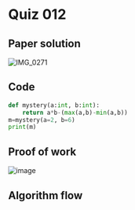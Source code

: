 # Quiz 012

## Paper solution
![IMG_0271](https://github.com/user-attachments/assets/49b1a815-61b0-4797-9266-062a1714c7df)

## Code
```.py
def mystery(a:int, b:int):
    return a*b-(max(a,b)-min(a,b))
m=mystery(a=2, b=6)
print(m)


```

## Proof of work
![image](https://github.com/user-attachments/assets/ce98b129-6201-4cd4-8081-a19145921a57)


## Algorithm flow






